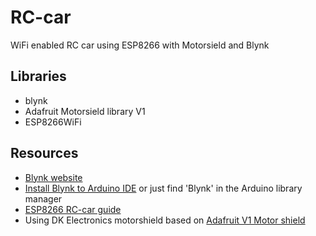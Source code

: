 # RC-car
WiFi enabled RC car using ESP8266 with Motorsield and Blynk

## Libraries
- blynk
- Adafruit Motorsield library V1
- ESP8266WiFi

## Resources
- [Blynk website](https://blynk.io/en/getting-started)
- [Install Blynk to Arduino IDE](https://github.com/blynkkk/blynk-library/releases/tag/v0.6.1) or just find 'Blynk' in the Arduino library manager
- [ESP8266 RC-car guide](https://www.hackster.io/andrewf1/simplest-wifi-car-using-esp8266-motorshield-37501e)
- Using DK Electronics motorshield based on [Adafruit V1 Motor shield](https://learn.adafruit.com/adafruit-motor-shield/overview)
